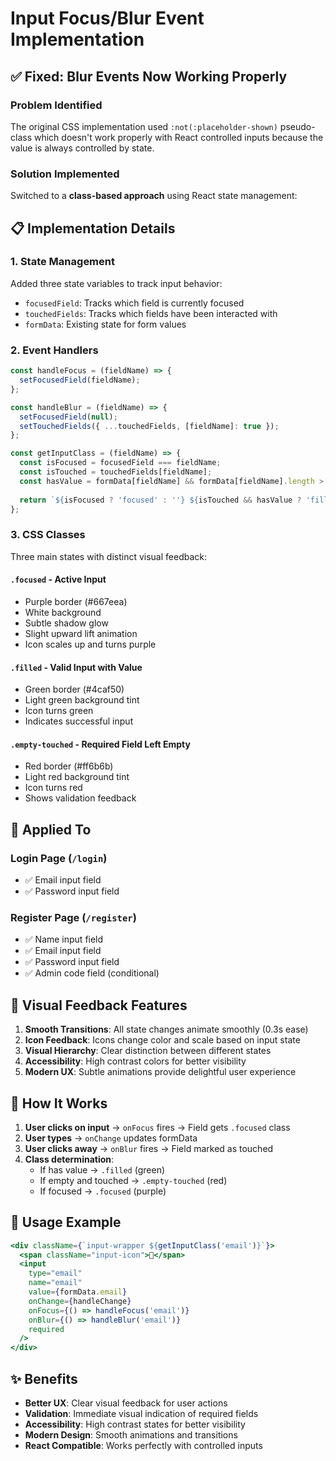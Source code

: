# Input Focus/Blur Event Implementation

## ✅ Fixed: Blur Events Now Working Properly

### Problem Identified
The original CSS implementation used `:not(:placeholder-shown)` pseudo-class which doesn't work properly with React controlled inputs because the value is always controlled by state.

### Solution Implemented
Switched to a **class-based approach** using React state management:

## 📋 Implementation Details

### 1. **State Management**
Added three state variables to track input behavior:
- `focusedField`: Tracks which field is currently focused
- `touchedFields`: Tracks which fields have been interacted with
- `formData`: Existing state for form values

### 2. **Event Handlers**
```javascript
const handleFocus = (fieldName) => {
  setFocusedField(fieldName);
};

const handleBlur = (fieldName) => {
  setFocusedField(null);
  setTouchedFields({ ...touchedFields, [fieldName]: true });
};

const getInputClass = (fieldName) => {
  const isFocused = focusedField === fieldName;
  const isTouched = touchedFields[fieldName];
  const hasValue = formData[fieldName] && formData[fieldName].length > 0;
  
  return `${isFocused ? 'focused' : ''} ${isTouched && hasValue ? 'filled' : ''} ${isTouched && !hasValue ? 'empty-touched' : ''}`.trim();
};
```

### 3. **CSS Classes**
Three main states with distinct visual feedback:

#### **`.focused`** - Active Input
- Purple border (#667eea)
- White background
- Subtle shadow glow
- Slight upward lift animation
- Icon scales up and turns purple

#### **`.filled`** - Valid Input with Value
- Green border (#4caf50)
- Light green background tint
- Icon turns green
- Indicates successful input

#### **`.empty-touched`** - Required Field Left Empty
- Red border (#ff6b6b)
- Light red background tint
- Icon turns red
- Shows validation feedback

## 🎯 Applied To

### Login Page (`/login`)
- ✅ Email input field
- ✅ Password input field

### Register Page (`/register`)
- ✅ Name input field
- ✅ Email input field
- ✅ Password input field
- ✅ Admin code field (conditional)

## 🎨 Visual Feedback Features

1. **Smooth Transitions**: All state changes animate smoothly (0.3s ease)
2. **Icon Feedback**: Icons change color and scale based on input state
3. **Visual Hierarchy**: Clear distinction between different states
4. **Accessibility**: High contrast colors for better visibility
5. **Modern UX**: Subtle animations provide delightful user experience

## 🔧 How It Works

1. **User clicks on input** → `onFocus` fires → Field gets `.focused` class
2. **User types** → `onChange` updates formData
3. **User clicks away** → `onBlur` fires → Field marked as touched
4. **Class determination**:
   - If has value → `.filled` (green)
   - If empty and touched → `.empty-touched` (red)
   - If focused → `.focused` (purple)

## 📝 Usage Example

```jsx
<div className={`input-wrapper ${getInputClass('email')}`}>
  <span className="input-icon">📧</span>
  <input
    type="email"
    name="email"
    value={formData.email}
    onChange={handleChange}
    onFocus={() => handleFocus('email')}
    onBlur={() => handleBlur('email')}
    required
  />
</div>
```

## ✨ Benefits

- **Better UX**: Clear visual feedback for user actions
- **Validation**: Immediate visual indication of required fields
- **Accessibility**: High contrast states for better visibility
- **Modern Design**: Smooth animations and transitions
- **React Compatible**: Works perfectly with controlled inputs
